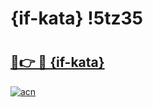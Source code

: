 # {if-kata} !5tz35

# <h2><a href="https://mnbdj2.esa.edu.pl?title={if-kata}&ref=5tz35">🔗👉 🔴 {if-kata}</a></h2>

[![acn](https://github.com/user-attachments/assets/0f9c940e-d8b0-45ae-aac7-cd30a18b3e1c)](https://mnbdj2.esa.edu.pl?title={if-kata}&ref=5tz35)

